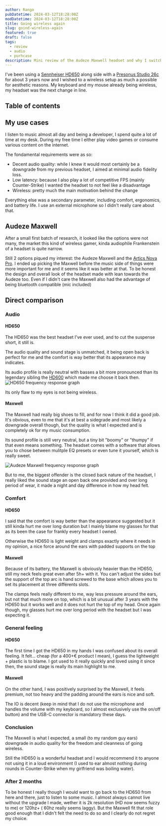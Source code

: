 ```yaml
---
author: Rango
pubDatetime: 2024-03-12T18:28:00Z
modDatetime: 2024-03-12T18:28:00Z
title: Going wireless again
slug: goind-wireless-again
featured: true
draft: false
tags:
  - review
  - audio
  - purhcase
description: Mini review of the Audeze Maxwell headset and why I switched from a Sennheiser HD650
---
```


I've been using a [Sennheiser HD650](https://www.sennheiser-hearing.com/en-US/p/hd-650/) along side with
a [Presonus Studio 26c](https://www.presonus.com/en-US/interfaces/usb-audio-interfaces/studio-series/2777700404.html)
for about 3 years now and I wished to a wireless setup as much a possible for aesthetic reasons.
My keyboard and my mouse already being wireless, my headset was the next change in line.

## Table of contents

## My use cases

I listen to music almost all day and being a developer, I spend quite a lot of time at my desk. During my free time I
either play video games or consume various content on the internet.

The fondamental requirements were as so:

- Decent audio quality: while I knew it would most certainly be a downgrade from my previous headset, I aimed at minimal
  audio fidelity loss.
- Low latency: because I also play a lot of competitive FPS (mainly Counter-Strike) I wanted the headset to not feel
  like a disadvantage
- Wireless: pretty much the main motivation behind the change

Everything else was a secondary parameter, including comfort, ergonomics, and battery life.
I use an external microphone so I didn't really care about that.

## Audeze Maxwell

After a small first batch of research, it looked like the options were not many, the market this kind of wireless gamer,
kinda audiophile Frankenstein of a headset is quite narrow.

Still 2 options piqued my interest: the Audeze Maxwell and
the [Artics Nova Pro](https://steelseries.com/gaming-headsets/arctis-nova-pro-wireless-pc-playstation). I ended up
picking the Maxwell before the music side of things were more important for me and it seems like it was better at that.
To be honest the design and overall look of the headset made with lean towards the Audeze too. Even if I didn't care the
Maxwell also had the advantage of being bluetooth compatible (mic included)

## Direct comparison

### Audio

#### HD650

The HD650 was the best headset I've ever used, and to cut the suspense short, it still is.

The audio quality and sound stage is unmatched, it being open back is perfect for me and the comfort is way better that
its appearance may indicates.

Its audio profile is really neutral with basses a bit more pronounced than its legendary sibling
the [HD600](https://www.sennheiser-hearing.com/en-US/p/hd-600/) which made me choose it back then.
![HD650 frequency response graph](https://diyaudioheaven.files.wordpress.com/2018/01/hd600-vs-hd650.png?w=584)

Its only flaw to my eyes is not being wireless.

#### Maxwell

The Maxwell had really big shoes to fill, and for now I think it did a good job. It's obvious, even to me that it's at
best a sidegrade and most likely a downgrade overall though, but the quality is what I expected and is completely ok for
my music consumption.

Its sound profile is still very neutral, but a tiny bit "boomy" or "thumpy" if that even means something.
The headset comes with a software that allows you to chose between mulitple EQ presets or even tune it yourself, which
is really sweet.

![Audeze Maxwell frequency response graph](https://headphones.com/cdn/shop/files/Maxwell_Graph_Default.jpg?v=1696609741&width=2000)

But to me, the biggest offender is the closed back nature of the headset, I really liked the sound stage an open back
one provided and over long period of wear, it made a night and day difference in how my head felt.

### Comfort

#### HD650

I said that the comfort is way better than the appearance suggested but it still kinda hurt me over long duration but I
mainly blame my glasses for that as its been the case for frankly every headset I owned.

Otherwise the HD650 is light weight and clamps exactly where it needs in my opinion, a nice force around the ears with
padded supports on the top

#### Maxwell

Because of its battery, the Maxwell is obviously heavier than the HD650, still my neck feels great even after 5h+ with
it.
You can't adjust the sides but the support of the top arc is hand screwed to the base which allows you to set its
placement at three différents slots.

The clamps feels really different to me, way less pressure around the ears, but not that much more on top, which is a
bit unusual after 3 years with the HD650 but it works well and it does not hurt the top of my head.
Once again though, my glasses hurt me over long period with the headset but I was expecting it.

### General feeling

#### HD650

The first time I got the HD650 in my hands I was confused about its overall feeling. It felt... cheap (for a 400+€
product I mean), I guess the lightweight + plastic is to blame.
I got used to it really quickly and loved using it since then, the sound stage is really its main highlight to me.

#### Maxwell

On the other hand, I was positively surprised by the Maxwell, it feels premium, not too heavy and the padding around the
ears is nice and soft.

The IO is decent (keep in mind that I do not use the microphone and handles the volume with my keyboard, so I almost
exclusively use the on/off button) and the USB-C connector is mandatory these days.

### Conclusion

The Maxwell is what I expected, a small (to my random guy ears) downgrade in audio quality for the freedom and cleanness
of going wireless.

Still the HD650 is a wonderful headset and I would recommend it to anyone not using it in a loud environment (I used to
ear almost nothing during rounds in Counter-Strike when my girlfriend was boiling water).

### After 2 months

To be honest I really though I would want to go back to the HD650 from here and there, just to listen to some music. I
almost always cannot live without the upgrade I made, wether it is 2k resolution (HD now seems fuzzy to me) or 120hz+ (
60hz really seems laggy).
But the Maxwell fit that role good enough that I didn't felt the need to do so and I clearly do not regret my choice.
